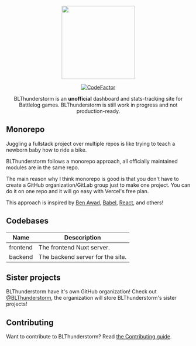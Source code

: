 <div> <p align="center"><img src="https://gitlab.com/BLThunderstorm/about/-/raw/master/brand/Twitter%20header/Twitter%20header.png" height="200px"/>
</p>
  <p align="center">
    <a href="https://www.codefactor.io/repository/github/nefomemes/blthunderstorm"><img src="https://www.codefactor.io/repository/github/nefomemes/blthunderstorm/badge" alt="CodeFactor" /></a>
    </p>
<p align="center">
BLThunderstorm is an <b>unofficial</b> dashboard and stats-tracking site for Battlelog games. BLThunderstorm is still work in progress and not production-ready.</p>

</div>

## Monorepo

Juggling a fullstack project over multiple repos is like trying to teach a
newborn baby how to ride a bike.

BLThunderstorm follows a monorepo approach, all officially maintained modules
are in the same repo.

The main reason why I think monorepo is good is that you don't have to create a
GitHub organization/GitLab group just to make one project. You can do it on one
repo and it will go easy with Vercel's free plan.

This approach is inspired by [Ben Awad](https://github.com/benawad/dogehouse),
[Babel](https://github.com/babel/babel/),
[React](https://github.com/facebook/react/), and others!

## Codebases

| Name     | Desccription                     |
| -------- | -------------------------------- |
| frontend | The frontend Nuxt server.        |
| backend  | The backend server for the site. |

## Sister projects

BLThunderstorm have it's own GitHub organization! Check out
[@BLThunderstorm](https://github.com/BLThunderstorm), the organization will
store BLThunderstorm's sister projects!

## Contributing

Want to contribute to BLThunderstorm? Read
[the Contributing guide](./CONTRIBUTING.md).
